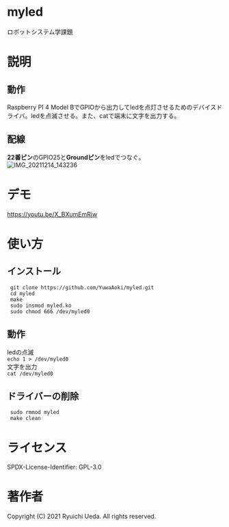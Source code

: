 # myled
ロボットシステム学課題


# 説明
 ## 動作
 Raspberry PI 4 Model BでGPIOから出力してledを点灯させるためのデバイスドライバ。ledを点滅させる。また、catで端末に文字を出力する。
 
 ## 配線
 **22番ピン**のGPIO25と**Groundピン**をledでつなぐ。  
 ![IMG_20211214_143236](https://user-images.githubusercontent.com/92069972/145939410-e29f8a9a-2dbd-4a21-ac50-741843d6ff4b.jpg)
 
 
# デモ
https://youtu.be/X_BXumEmRjw

# 使い方  
 ## インストール
     git clone https://github.com/YuwaAoki/myled.git  
     cd myled  
     make  
     sudo insmod myled.ko  
     sudo chmod 666 /dev/myled0  
       
 ## 動作  
 ledの点滅  
 `echo 1 > /dev/myled0`  
 文字を出力  
 `cat /dev/myled0`  
 
 ## ドライバーの削除  
     sudo rmmod myled  
     make clean  
 

# ライセンス
SPDX-License-Identifier: GPL-3.0


# 著作者
Copyright (C) 2021 Ryuichi Ueda. All rights reserved.
